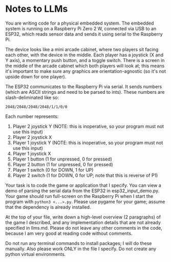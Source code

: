 # Notes to LLMs

You are writing code for a physical embedded system. The embedded system is running on a Raspberry Pi Zero 2 W, connected via USB to an ESP32, which reads sensor data and sends it using serial to the Raspberry Pi.

The device looks like a mini arcade cabinet, where two players sit facing each other, with the device in the middle. Each player has a joystick (X and Y axis), a momentary push button, and a toggle switch. There is a screen in the middle of the arcade cabinet which both players will look at; this means it's important to make sure any graphics are orientation-agnostic (so it's not upside down for one player).

The ESP32 communicates to the Raspberry Pi via serial. It sends numbers (which are ASCII strings and need to be parsed to ints). These numbers are slash-deliminated like so:

```
2048/2048/2048/2048/1/1/0/0
```
Each number represents:

1. Player 2 joystick Y (NOTE: this is inoperative, so your program must not use this input)
2. Player 2 joystick X
3. Player 1 joystick Y (NOTE: this is inoperative, so your program must not use this input)
4. Player 1 joystick X
5. Player 1 button (1 for unpressed, 0 for pressed)
6. Player 2 button (1 for unpressed, 0 for pressed)
7. Player 1 switch (0 for DOWN, 1 for UP)
8. Player 2 switch (1 for DOWN, 0 for UP; note that this is reverse of P1)

Your task is to code the game or application that I specify. You can view a demo of parsing the serial data from the ESP32 in esp32_input_demo.py. Your game should run full-screen on the Raspberry Pi when I start the program with `python3 <...>.py`. Please use pygame for your game; assume that the dependency is already installed.

At the top of your file, write down a high-level overview (2 paragraphs) of the game I described, and any implementation details that are not already specified in llms.md. Please do not leave any other comments in the code, because I am very good at reading code without comments.

Do not run any terminal commands to install packages; I will do these manually. Also please work ONLY in the file I specify. Do not create any python virtual environments.
